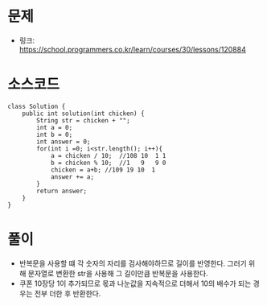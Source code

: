 # 문제
- 링크: 
<https://school.programmers.co.kr/learn/courses/30/lessons/120884>

# 소스코드
```
class Solution {
    public int solution(int chicken) {
        String str = chicken + "";
        int a = 0;
        int b = 0;
        int answer = 0;
        for(int i =0; i<str.length(); i++){
            a = chicken / 10;  //108 10  1 1
            b = chicken % 10;  //1   9   9 0   
            chicken = a+b; //109 19 10  1      
            answer += a;
        }
        return answer;
    }
}
```
# 풀이
- 반복문을 사용할 떄 각 숫자의 자리를 검사해야하므로 길이를 반영한다. 그러기 위해 문자열로 변환한 str을 사용해 그 길이만큼 반복문을 사용한다.
- 쿠폰 10장당 1이 추가되므로 몫과 나눈값을 지속적으로 더해서 10의 배수가 되는 경우는 전부 더한 후 반환한다.
